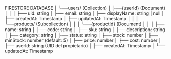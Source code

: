 FIRESTORE DATABASE
│
└──users/ (Collection)
    │
    ├──{userId} (Document)
    │   │
    │   ├── uid: string
    │   ├── email: string
    │   ├── displayName: string | null
    │   ├── createdAt: Timestamp
    │   ├── updatedAt: Timestamp
    │   │
    │   └──products/ (Subcollection)
    │       │
    │       └──{productId} (Document)
    │           │
    │           ├── name: string
    │           ├── code: string
    │           ├── sku: string
    │           ├── description: string
    │           ├── category: string
    │           ├── status: string
    │           ├── stock: number
    │           ├── minStock: number (default: 5)
    │           ├── price: number
    │           ├── cost: number
    │           ├── userId: string (UID del propietario)
    │           ├── createdAt: Timestamp
    │           └── updatedAt: Timestamp
